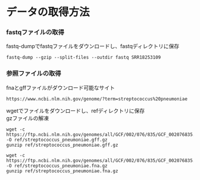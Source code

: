 # データの取得方法  

### fastqファイルの取得
fastq-dumpでfastqファイルをダウンロードし、fastqディレクトリに保存
```
fastq-dump --gzip --split-files --outdir fastq SRR18253109
```

### 参照ファイルの取得  
fnaとgffファイルがダウンロード可能なサイト
```
https://www.ncbi.nlm.nih.gov/genome/?term=streptococcus%20pneumoniae
```

wgetでファイルをダウンロードし、refディレクトリに保存  
gzファイルの解凍
```
wget -c https://ftp.ncbi.nlm.nih.gov/genomes/all/GCF/002/076/835/GCF_002076835.1_ASM207683v1/GCF_002076835.1_ASM207683v1_genomic.gff.gz -O ref/streptococcus_pneumoniae.gff.gz
gunzip ref/streptococcus_pneumoniae.gff.gz
```
```
wget -c https://ftp.ncbi.nlm.nih.gov/genomes/all/GCF/002/076/835/GCF_002076835.1_ASM207683v1/GCF_002076835.1_ASM207683v1_genomic.fna.gz -O ref/streptococcus_pneumoniae.fna.gz
gunzip ref/streptococcus_pneumoniae.fna.gz
```


